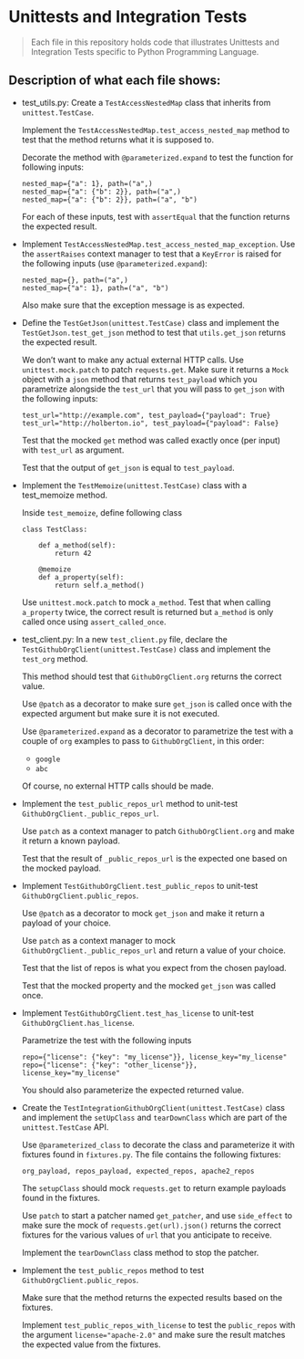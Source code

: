 # Unittests and Integration Tests
> Each file in this repository holds code that illustrates Unittests and Integration Tests
> specific to Python Programming Language.

## Description of what each file shows:
* test_utils.py: Create a `TestAccessNestedMap` class that inherits from `unittest.TestCase`.

	Implement the `TestAccessNestedMap.test_access_nested_map` method to test that the method returns what it is supposed to.

	Decorate the method with `@parameterized.expand` to test the function for following inputs:

	```
	nested_map={"a": 1}, path=("a",)
	nested_map={"a": {"b": 2}}, path=("a",)
	nested_map={"a": {"b": 2}}, path=("a", "b")
	```

	For each of these inputs, test with `assertEqual` that the function returns the expected result.

* Implement `TestAccessNestedMap.test_access_nested_map_exception`. Use the `assertRaises` context manager to test that a `KeyError` is raised for the following inputs (use `@parameterized.expand`):

	```
	nested_map={}, path=("a",)
	nested_map={"a": 1}, path=("a", "b")
	```

	Also make sure that the exception message is as expected.

* Define the `TestGetJson(unittest.TestCase)` class and implement the `TestGetJson.test_get_json` method to test that `utils.get_json` returns the expected result.

	We don’t want to make any actual external HTTP calls. Use `unittest.mock.patch` to patch `requests.get`. Make sure it returns a `Mock` object with a `json` method that returns `test_payload` which you parametrize alongside the `test_url` that you will pass to `get_json` with the following inputs:

	```
	test_url="http://example.com", test_payload={"payload": True}
	test_url="http://holberton.io", test_payload={"payload": False}
	```

	Test that the mocked `get` method was called exactly once (per input) with `test_url` as argument.

	Test that the output of `get_json` is equal to `test_payload`.

* Implement the `TestMemoize(unittest.TestCase)` class with a test_memoize method.

	Inside `test_memoize`, define following class

	```
	class TestClass:

		def a_method(self):
			return 42

		@memoize
		def a_property(self):
			return self.a_method()
	```

	Use `unittest.mock.patch` to mock `a_method`. Test that when calling `a_property` twice, the correct result is returned but `a_method` is only called once using `assert_called_once`.

* test_client.py: In a new `test_client.py` file, declare the `TestGithubOrgClient(unittest.TestCase)` class and implement the `test_org` method.

	This method should test that `GithubOrgClient.org` returns the correct value.

	Use `@patch` as a decorator to make sure `get_json` is called once with the expected argument but make sure it is not executed.

	Use `@parameterized.expand` as a decorator to parametrize the test with a couple of `org` examples to pass to `GithubOrgClient`, in this order:

	- `google`
	- `abc`

	Of course, no external HTTP calls should be made.

* Implement the `test_public_repos_url` method to unit-test `GithubOrgClient._public_repos_url`.

	Use `patch` as a context manager to patch `GithubOrgClient.org` and make it return a known payload.

	Test that the result of `_public_repos_url` is the expected one based on the mocked payload.

* Implement `TestGithubOrgClient.test_public_repos` to unit-test `GithubOrgClient.public_repos`.

	Use `@patch` as a decorator to mock `get_json` and make it return a payload of your choice.

	Use `patch` as a context manager to mock `GithubOrgClient._public_repos_url` and return a value of your choice.

	Test that the list of repos is what you expect from the chosen payload.

	Test that the mocked property and the mocked `get_json` was called once.

* Implement `TestGithubOrgClient.test_has_license` to unit-test `GithubOrgClient.has_license`.

	Parametrize the test with the following inputs

	```
	repo={"license": {"key": "my_license"}}, license_key="my_license"
	repo={"license": {"key": "other_license"}}, license_key="my_license"
	```

	You should also parameterize the expected returned value.

* Create the `TestIntegrationGithubOrgClient(unittest.TestCase)` class and implement the `setUpClass` and `tearDownClass` which are part of the `unittest.TestCase` API.

	Use `@parameterized_class` to decorate the class and parameterize it with fixtures found in `fixtures.py`. The file contains the following fixtures:

	```
	org_payload, repos_payload, expected_repos, apache2_repos
	```

	The `setupClass` should mock `requests.get` to return example payloads found in the fixtures.

	Use `patch` to start a patcher named `get_patcher`, and use `side_effect` to make sure the mock of `requests.get(url).json()` returns the correct fixtures for the various values of `url` that you anticipate to receive.

	Implement the `tearDownClass` class method to stop the patcher.

* Implement the `test_public_repos` method to test `GithubOrgClient.public_repos`.

	Make sure that the method returns the expected results based on the fixtures.

	Implement `test_public_repos_with_license` to test the `public_repos` with the argument `license="apache-2.0"` and make sure the result matches the expected value from the fixtures.
